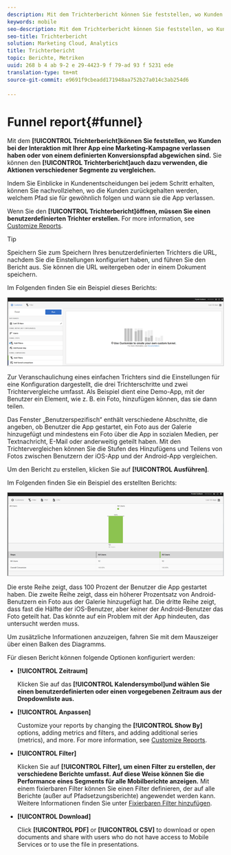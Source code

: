```yaml
---
description: Mit dem Trichterbericht können Sie feststellen, wo Kunden bei der Interaktion mit Ihrer App eine Marketing-Kampagne verlassen haben oder von einem definierten Konversionspfad abgewichen sind. Sie können den Trichterbericht auch dazu verwenden, die Aktionen verschiedener Segmente zu vergleichen.
keywords: mobile
seo-description: Mit dem Trichterbericht können Sie feststellen, wo Kunden bei der Interaktion mit Ihrer App eine Marketing-Kampagne verlassen haben oder von einem definierten Konversionspfad abgewichen sind. Sie können den Trichterbericht auch dazu verwenden, die Aktionen verschiedener Segmente zu vergleichen.
seo-title: Trichterbericht
solution: Marketing Cloud, Analytics
title: Trichterbericht
topic: Berichte, Metriken
uuid: 268 b 4 ab 9-2 e 29-4423-9 f 79-ad 93 f 5231 ede
translation-type: tm+mt
source-git-commit: e9691f9cbeadd171948aa752b27a014c3ab254d6

---
```



# Funnel report{#funnel}

Mit dem **[!UICONTROL Trichterbericht]können Sie feststellen, wo Kunden bei der Interaktion mit Ihrer App eine Marketing-Kampagne verlassen haben oder von einem definierten Konversionspfad abgewichen sind.** Sie können den **[!UICONTROL Trichterbericht]auch dazu verwenden, die Aktionen verschiedener Segmente zu vergleichen.**

Indem Sie Einblicke in Kundenentscheidungen bei jedem Schritt erhalten, können Sie nachvollziehen, wo die Kunden zurückgehalten werden, welchem Pfad sie für gewöhnlich folgen und wann sie die App verlassen.

Wenn Sie den **[!UICONTROL Trichterbericht]öffnen, müssen Sie einen benutzerdefinierten Trichter erstellen.** For more information, see [Customize Reports](/help/using/usage/reports-customize/reports-customize.md).

>[!TIP]
>
>Speichern Sie zum Speichern Ihres benutzerdefinierten Trichters die URL, nachdem Sie die Einstellungen konfiguriert haben, und führen Sie den Bericht aus. Sie können die URL weitergeben oder in einem Dokument speichern.

Im Folgenden finden Sie ein Beispiel dieses Berichts:

![](assets/funnel_create.png)

Zur Veranschaulichung eines einfachen Trichters sind die Einstellungen für eine Konfiguration dargestellt, die drei Trichterschritte und zwei Trichtervergleiche umfasst. Als Beispiel dient eine Demo-App, mit der Benutzer ein Element, wie z. B. ein Foto, hinzufügen können, das sie dann teilen.

Das Fenster „Benutzerspezifisch“ enthält verschiedene Abschnitte, die angeben, ob Benutzer die App gestartet, ein Foto aus der Galerie hinzugefügt und mindestens ein Foto über die App in sozialen Medien, per Textnachricht, E-Mail oder anderweitig geteilt haben. Mit den Trichtervergleichen können Sie die Stufen des Hinzufügens und Teilens von Fotos zwischen Benutzern der iOS-App und der Android-App vergleichen.

Um den Bericht zu erstellen, klicken Sie auf **[!UICONTROL Ausführen]**.

Im Folgenden finden Sie ein Beispiel des erstellten Berichts:

![](assets/funnel.png)

Die erste Reihe zeigt, dass 100 Prozent der Benutzer die App gestartet haben. Die zweite Reihe zeigt, dass ein höherer Prozentsatz von Android-Benutzern ein Foto aus der Galerie hinzugefügt hat. Die dritte Reihe zeigt, dass fast die Hälfte der iOS-Benutzer, aber keiner der Android-Benutzer das Foto geteilt hat. Das könnte auf ein Problem mit der App hindeuten, das untersucht werden muss.

Um zusätzliche Informationen anzuzeigen, fahren Sie mit dem Mauszeiger über einen Balken des Diagramms.

Für diesen Bericht können folgende Optionen konfiguriert werden:

* **[!UICONTROL Zeitraum]**

   Klicken Sie auf das **[!UICONTROL Kalendersymbol]und wählen Sie einen benutzerdefinierten oder einen vorgegebenen Zeitraum aus der Dropdownliste aus.**
* **[!UICONTROL Anpassen]**

   Customize your reports by changing the **[!UICONTROL Show By]** options, adding metrics and filters, and adding additional series (metrics), and more. For more information, see [Customize Reports](/help/using/usage/reports-customize/reports-customize.md).
* **[!UICONTROL Filter]**

   Klicken Sie auf **[!UICONTROL Filter], um einen Filter zu erstellen, der verschiedene Berichte umfasst. Auf diese Weise können Sie die Performance eines Segments für alle Mobilberichte anzeigen.** Mit einem fixierbaren Filter können Sie einen Filter definieren, der auf alle Berichte (außer auf Pfadsetzungsberichte) angewendet werden kann. Weitere Informationen finden Sie unter [Fixierbaren Filter hinzufügen](/help/using/usage/reports-customize/t-sticky-filter.md).
* **[!UICONTROL Download]**

   Click **[!UICONTROL PDF]** or **[!UICONTROL CSV]** to download or open documents and share with users who do not have access to Mobile Services or to use the file in presentations.